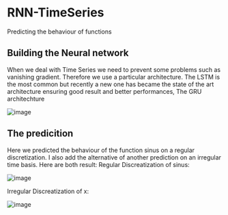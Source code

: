 # RNN-TimeSeries
Predicting the behaviour of functions 


## Building the Neural network
When we deal with Time Series we need to prevent some problems such as vanishing gradient. Therefore we use a particular architecture. The LSTM is the most common but recently a new one has became the state of the art architecture ensuring good result and better performances, The GRU architechture

![image](https://user-images.githubusercontent.com/45148200/50423198-b051c480-0852-11e9-8940-1f8fd5c08542.png)

## The predicition 
Here we predicted the behaviour of the function sinus on a regular discretization. I also add the alternative of another prediction on an irregular time basis. 
Here are both result:
Regular Discreatization of sinus:

![image](https://user-images.githubusercontent.com/45148200/50423419-40910900-0855-11e9-914f-e0cf7833e131.png)

Irregular Discreatization of x:

![image](https://user-images.githubusercontent.com/45148200/50423413-31aa5680-0855-11e9-8771-5152c9ff1892.png)


